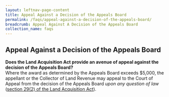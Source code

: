 ```yaml
---
layout: leftnav-page-content
title: Appeal Against a Decision of the Appeals Board
permalink: /faqs/appeal-against-a-decision-of-the-appeals-board/
breadcrumb: Appeal Against A Decision of the Appeals Board
collection_name: faqs
---
```


Appeal Against a Decision of the Appeals Board
---
**Does the Land Acquisition Act provide an avenue of appeal against the decision of the Appeals Board?**
<br>
Where the award as determined by the Appeals Board exceeds $5,000, the appellant or the Collector of Land Revenue may appeal to the Court of Appeal from the decision of the Appeals Board *upon any question of law* ([section 29(2) of the Land Acquisition Act](https://sso.agc.gov.sg/Act/LAA1966?ProvIds=pr29-#pr29-)).

